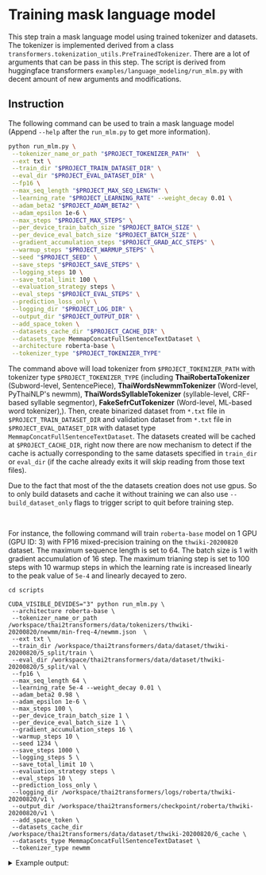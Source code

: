 # Training mask language model

This step train a mask language model using trained tokenizer and datasets. The tokenizer is implemented derived from a class `transformers.tokenization_utils.PreTrainedTokenizer`. There are a lot of arguments that can be pass in this step. The script is derived from huggingface transformers `examples/language_modeling/run_mlm.py` with decent amount of new arguments and modifications.

## Instruction

The following command can be used to train a mask language model (Append `--help` after the `run_mlm.py` to get more information).

```bash
python run_mlm.py \
 --tokenizer_name_or_path "$PROJECT_TOKENIZER_PATH"  \
 --ext txt \
 --train_dir "$PROJECT_TRAIN_DATASET_DIR" \
 --eval_dir "$PROJECT_EVAL_DATASET_DIR" \
 --fp16 \
 --max_seq_length "$PROJECT_MAX_SEQ_LENGTH" \
 --learning_rate "$PROJECT_LEARNING_RATE" --weight_decay 0.01 \
 --adam_beta2 "$PROJECT_ADAM_BETA2" \
 --adam_epsilon 1e-6 \
 --max_steps "$PROJECT_MAX_STEPS" \
 --per_device_train_batch_size "$PROJECT_BATCH_SIZE" \
 --per_device_eval_batch_size "$PROJECT_BATCH_SIZE" \
 --gradient_accumulation_steps "$PROJECT_GRAD_ACC_STEPS" \
 --warmup_steps "$PROJECT_WARMUP_STEPS" \
 --seed "$PROJECT_SEED" \
 --save_steps "$PROJECT_SAVE_STEPS" \
 --logging_steps 10 \
 --save_total_limit 100 \
 --evaluation_strategy steps \
 --eval_steps "$PROJECT_EVAL_STEPS" \
 --prediction_loss_only \
 --logging_dir "$PROJECT_LOG_DIR" \
 --output_dir "$PROJECT_OUTPUT_DIR" \
 --add_space_token \
 --datasets_cache_dir "$PROJECT_CACHE_DIR" \
 --datasets_type MemmapConcatFullSentenceTextDataset \
 --architecture roberta-base \
 --tokenizer_type "$PROJECT_TOKENIZER_TYPE"
```

The command above will load tokenizer from `$PROJECT_TOKENIZER_PATH` with tokenizer type `$PROJECT_TOKENIZER_TYPE` (including __ThaiRobertaTokenizer__ (Subword-level, SentencePiece), __ThaiWordsNewmmTokenizer__ (Word-level, PyThaiNLP's newmm), __ThaiWordsSyllableTokenizer__ (syllable-level, CRF-based syllable segmentor), __FakeSefrCutTokenizer__ (Word-level, ML-based word tokenizer),). Then, create binarized dataset from `*.txt` file in `$PROJECT_TRAIN_DATASET_DIR` and validation dataset from `*.txt` file in `$PROJECT_EVAL_DATASET_DIR` with dataset type `MemmapConcatFullSentenceTextDataset`. The datasets created will be cached at `$PROJECT_CACHE_DIR`, right now there are now mechanism to detect if the cache is actually corresponding to the same datasets specified in `train_dir` or `eval_dir` (if the cache already exits it will skip reading from those text files).

Due to the fact that most of the the datasets creation does not use gpus. So to only build datasets and cache it without training we can also use `--build_dataset_only` flags to trigger script to quit before training step.

<br>

For instance, the following command will train `roberta-base` model on 1 GPU (GPU ID: 3) with FP16 mixed-precision training on the `thwiki-20200820` dataset. The maximum sequence length is set to 64. The batch size is 1 with gradient accumulation of 16 step. The maximum trianing step is set to 100 steps with 10 warmup steps in which the learning rate is increased linearly to the peak value of `5e-4` and linearly decayed to zero.

```
cd scripts

CUDA_VISIBLE_DEVIDES="3" python run_mlm.py \
 --architecture roberta-base \
 --tokenizer_name_or_path /workspace/thai2transformers/data/tokenizers/thwiki-20200820/newmm/min-freq-4/newmm.json  \
 --ext txt \
 --train_dir /workspace/thai2transformers/data/dataset/thwiki-20200820/5_split/train \
 --eval_dir /workspace/thai2transformers/data/dataset/thwiki-20200820/5_split/val \
 --fp16 \
 --max_seq_length 64 \
 --learning_rate 5e-4 --weight_decay 0.01 \
 --adam_beta2 0.98 \
 --adam_epsilon 1e-6 \
 --max_steps 100 \
 --per_device_train_batch_size 1 \
 --per_device_eval_batch_size 1 \
 --gradient_accumulation_steps 16 \
 --warmup_steps 10 \
 --seed 1234 \
 --save_steps 1000 \
 --logging_steps 5 \
 --save_total_limit 10 \
 --evaluation_strategy steps \
 --eval_steps 10 \
 --prediction_loss_only \
 --logging_dir /workspace/thai2transformers/logs/roberta/thwiki-20200820/v1 \
 --output_dir /workspace/thai2transformers/checkpoint/roberta/thwiki-20200820/v1 \
 --add_space_token \
 --datasets_cache_dir /workspace/thai2transformers/data/dataset/thwiki-20200820/6_cache \
 --datasets_type MemmapConcatFullSentenceTextDataset \
 --tokenizer_type newmm
```

<details>
<summary>Example output:</summary>

```
12/25/2020 10:54:12 - WARNING - __main__ -   Process rank: -1, device: cuda:0, n_gpu: 1distributed training: False, 16-bits training: True
12/25/2020 10:54:12 - INFO - __main__ -   Training/evaluation parameters TrainingArguments(output_dir='/workspace/thai2transformers/checkpoint/roberta/thwiki-20200820/v1', overwrite_output_dir=False, do_train=False, do_eval=True, do_predict=False, evaluate_during_training=False, evaluation_strategy=<EvaluationStrategy.STEPS: 'steps'>, prediction_loss_only=True, per_device_train_batch_size=1, per_device_eval_batch_size=1, per_gpu_train_batch_size=None, per_gpu_eval_batch_size=None, gradient_accumulation_steps=16, eval_accumulation_steps=None, learning_rate=0.0005, weight_decay=0.01, adam_beta1=0.9, adam_beta2=0.98, adam_epsilon=1e-06, max_grad_norm=1.0, num_train_epochs=3.0, max_steps=100, warmup_steps=10, logging_dir='/workspace/thai2transformers/logs/roberta/thwiki-20200820/v1', logging_first_step=False, logging_steps=5, save_steps=1000, save_total_limit=10, no_cuda=False, seed=1234, fp16=True, fp16_opt_level='O1', local_rank=-1, tpu_num_cores=None, tpu_metrics_debug=False, debug=False, dataloader_drop_last=False, eval_steps=10, dataloader_num_workers=0, past_index=-1, run_name='/workspace/thai2transformers/checkpoint/roberta/thwiki-20200820/v1', disable_tqdm=False, remove_unused_columns=True, label_names=None, load_best_model_at_end=False, metric_for_best_model=None, greater_is_better=None)
Model name '/workspace/thai2transformers/data/tokenizers/thwiki-20200820/newmm/min-freq-4/newmm.json' not found in model shortcut name list (). Assuming '/workspace/thai2transformers/data/tokenizers/thwiki-20200820/newmm/min-freq-4/newmm.json' is a path, a model identifier, or url to a directory containing tokenizer files.
Calling ThaiWordsNewmmTokenizer.from_pretrained() with the path to a single file or url is deprecated
loading file /workspace/thai2transformers/data/tokenizers/thwiki-20200820/newmm/min-freq-4/newmm.json
12/25/2020 10:54:12 - INFO - data_loader -   Creating features from dataset file at /workspace/thai2transformers/data/dataset/thwiki-20200820/5_split/train/train.txt
Processed 100.00% 
12/25/2020 11:28:49 - INFO - data_loader -   Skipped 320284
12/25/2020 11:28:49 - INFO - data_loader -   Creating features from dataset file at /workspace/thai2transformers/data/dataset/thwiki-20200820/5_split/val/val.txt
Processed 100.00% 
12/25/2020 11:29:35 - INFO - data_loader -   Skipped 7921
loading configuration file ../roberta_config/th-roberta-base-config.json
Model config RobertaConfig {
  "architectures": [
    "RobertaForMaskedLM"
  ],
  "attention_probs_dropout_prob": 0.1,
  "bos_token_id": 0,
  "eos_token_id": 2,
  "gradient_checkpointing": false,
  "hidden_act": "gelu",
  "hidden_dropout_prob": 0.1,
  "hidden_size": 768,
  "initializer_range": 0.02,
  "intermediate_size": 3072,
  "layer_norm_eps": 1e-05,
  "mask_token_id": 4,
  "max_position_embeddings": 514,
  "model_type": "roberta",
  "num_attention_heads": 12,
  "num_hidden_layers": 12,
  "pad_token_id": 1,
  "type_vocab_size": 1,
  "unk_token_id": 3,
  "vocab_size": 97982
}

max_steps is given, it will override any value given in num_train_epochs
Selected optimization level O1:  Insert automatic casts around Pytorch functions and Tensor methods.

Defaults for this optimization level are:
enabled                : True
opt_level              : O1
cast_model_type        : None
patch_torch_functions  : True
keep_batchnorm_fp32    : None
master_weights         : None
loss_scale             : dynamic
Processing user overrides (additional kwargs that are not None)...
After processing overrides, optimization options are:
enabled                : True
opt_level              : O1
cast_model_type        : None
patch_torch_functions  : True
keep_batchnorm_fp32    : None
master_weights         : None
loss_scale             : dynamic
***** Running training *****
  Num examples = 345348
  Num Epochs = 1
  Instantaneous batch size per device = 1
  Total train batch size (w. parallel, distributed & accumulation) = 16
  Gradient Accumulation steps = 16
  Total optimization steps = 100
  0%|                                                                                                                                             | 0/100 [00:00<?, ?it/s]/opt/conda/lib/python3.6/site-packages/torch/optim/lr_scheduler.py:114: UserWarning: Seems like `optimizer.step()` has been overridden after learning rate scheduler initialization. Please, make sure to call `optimizer.step()` before `lr_scheduler.step()`. See more details at https://pytorch.org/docs/stable/optim.html#how-to-adjust-learning-rate
  "https://pytorch.org/docs/stable/optim.html#how-to-adjust-learning-rate", UserWarning)
{'loss': 9.954816436767578, 'learning_rate': 0.00025, 'epoch': 0.0002316503932265425}                                                                                     
{'loss': 9.293991851806641, 'learning_rate': 0.0005, 'epoch': 0.000463300786453085}                                                                                       
 10%|█████████████▏                                                                                                                      | 10/100 [01:09<05:05,  3.39s/it]***** Running Evaluation *****
  Num examples = 8331
  Batch size = 1
{'eval_loss': 8.826310157775879, 'epoch': 0.000463300786453085}                                                                                                           
{'loss': 9.041633605957031, 'learning_rate': 0.00047222222222222224, 'epoch': 0.0006949511796796275}                                                                      
{'loss': 8.147613525390625, 'learning_rate': 0.0004444444444444444, 'epoch': 0.00092660157290617}                                                                         
 20%|██████████████████████████▍                                                                                                         | 20/100 [16:35<17:56, 13.46s/it]***** Running Evaluation *****
  Num examples = 8331
  Batch size = 1
{'eval_loss': 7.698431015014648, 'epoch': 0.00092660157290617}                                                                                                            
{'loss': 7.112191772460937, 'learning_rate': 0.0004166666666666667, 'epoch': 0.0011582519661327126}                                                                       
{'loss': 7.994699096679687, 'learning_rate': 0.0003888888888888889, 'epoch': 0.001389902359359255}                                                                        
 30%|███████████████████████████████████████▌                                                                                            | 30/100 [31:54<15:48, 13.56s/it]***** Running Evaluation *****
  Num examples = 8331
  Batch size = 1
{'eval_loss': 7.177613735198975, 'epoch': 0.001389902359359255}                                                                                                           
{'loss': 7.21585693359375, 'learning_rate': 0.0003611111111111111, 'epoch': 0.0016215527525857976}                                                                        
{'loss': 6.712384033203125, 'learning_rate': 0.0003333333333333333, 'epoch': 0.00185320314581234}                                                                         
 40%|████████████████████████████████████████████████████▊                                                                               | 40/100 [47:23<13:50, 13.84s/it
```

</details>




